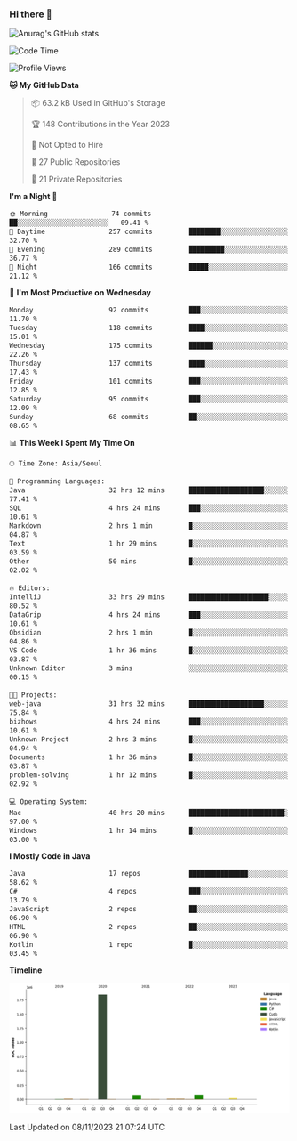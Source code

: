### Hi there 👋

![Anurag's GitHub stats](https://github-readme-stats.vercel.app/api?username=pllap&show_icons=true&theme=github_dark)

<!--START_SECTION:waka-->
![Code Time](http://img.shields.io/badge/Code%20Time-474%20hrs%2058%20mins-blue)

![Profile Views](http://img.shields.io/badge/Profile%20Views-2-blue)

**🐱 My GitHub Data** 

> 📦 63.2 kB Used in GitHub's Storage 
 > 
> 🏆 148 Contributions in the Year 2023
 > 
> 🚫 Not Opted to Hire
 > 
> 📜 27 Public Repositories 
 > 
> 🔑 21 Private Repositories 
 > 
**I'm a Night 🦉** 

```text
🌞 Morning                74 commits          ██░░░░░░░░░░░░░░░░░░░░░░░   09.41 % 
🌆 Daytime                257 commits         ████████░░░░░░░░░░░░░░░░░   32.70 % 
🌃 Evening                289 commits         █████████░░░░░░░░░░░░░░░░   36.77 % 
🌙 Night                  166 commits         █████░░░░░░░░░░░░░░░░░░░░   21.12 % 
```
📅 **I'm Most Productive on Wednesday** 

```text
Monday                   92 commits          ███░░░░░░░░░░░░░░░░░░░░░░   11.70 % 
Tuesday                  118 commits         ████░░░░░░░░░░░░░░░░░░░░░   15.01 % 
Wednesday                175 commits         ██████░░░░░░░░░░░░░░░░░░░   22.26 % 
Thursday                 137 commits         ████░░░░░░░░░░░░░░░░░░░░░   17.43 % 
Friday                   101 commits         ███░░░░░░░░░░░░░░░░░░░░░░   12.85 % 
Saturday                 95 commits          ███░░░░░░░░░░░░░░░░░░░░░░   12.09 % 
Sunday                   68 commits          ██░░░░░░░░░░░░░░░░░░░░░░░   08.65 % 
```


📊 **This Week I Spent My Time On** 

```text
🕑︎ Time Zone: Asia/Seoul

💬 Programming Languages: 
Java                     32 hrs 12 mins      ███████████████████░░░░░░   77.41 % 
SQL                      4 hrs 24 mins       ███░░░░░░░░░░░░░░░░░░░░░░   10.61 % 
Markdown                 2 hrs 1 min         █░░░░░░░░░░░░░░░░░░░░░░░░   04.87 % 
Text                     1 hr 29 mins        █░░░░░░░░░░░░░░░░░░░░░░░░   03.59 % 
Other                    50 mins             █░░░░░░░░░░░░░░░░░░░░░░░░   02.02 % 

🔥 Editors: 
IntelliJ                 33 hrs 29 mins      ████████████████████░░░░░   80.52 % 
DataGrip                 4 hrs 24 mins       ███░░░░░░░░░░░░░░░░░░░░░░   10.61 % 
Obsidian                 2 hrs 1 min         █░░░░░░░░░░░░░░░░░░░░░░░░   04.86 % 
VS Code                  1 hr 36 mins        █░░░░░░░░░░░░░░░░░░░░░░░░   03.87 % 
Unknown Editor           3 mins              ░░░░░░░░░░░░░░░░░░░░░░░░░   00.15 % 

🐱‍💻 Projects: 
web-java                 31 hrs 32 mins      ███████████████████░░░░░░   75.84 % 
bizhows                  4 hrs 24 mins       ███░░░░░░░░░░░░░░░░░░░░░░   10.61 % 
Unknown Project          2 hrs 3 mins        █░░░░░░░░░░░░░░░░░░░░░░░░   04.94 % 
Documents                1 hr 36 mins        █░░░░░░░░░░░░░░░░░░░░░░░░   03.87 % 
problem-solving          1 hr 12 mins        █░░░░░░░░░░░░░░░░░░░░░░░░   02.92 % 

💻 Operating System: 
Mac                      40 hrs 20 mins      ████████████████████████░   97.00 % 
Windows                  1 hr 14 mins        █░░░░░░░░░░░░░░░░░░░░░░░░   03.00 % 
```

**I Mostly Code in Java** 

```text
Java                     17 repos            ███████████████░░░░░░░░░░   58.62 % 
C#                       4 repos             ███░░░░░░░░░░░░░░░░░░░░░░   13.79 % 
JavaScript               2 repos             ██░░░░░░░░░░░░░░░░░░░░░░░   06.90 % 
HTML                     2 repos             ██░░░░░░░░░░░░░░░░░░░░░░░   06.90 % 
Kotlin                   1 repo              █░░░░░░░░░░░░░░░░░░░░░░░░   03.45 % 
```



**Timeline**

![Lines of Code chart](https://raw.githubusercontent.com/pllap/pllap/main/assets/bar_graph.png)


 Last Updated on 08/11/2023 21:07:24 UTC
<!--END_SECTION:waka-->


<!--
**pllap/pllap** is a ✨ _special_ ✨ repository because its `README.md` (this file) appears on your GitHub profile.

Here are some ideas to get you started:

- 🔭 I’m currently working on ...
- 🌱 I’m currently learning ...
- 👯 I’m looking to collaborate on ...
- 🤔 I’m looking for help with ...
- 💬 Ask me about ...
- 📫 How to reach me: ...
- 😄 Pronouns: ...
- ⚡ Fun fact: ...
-->
